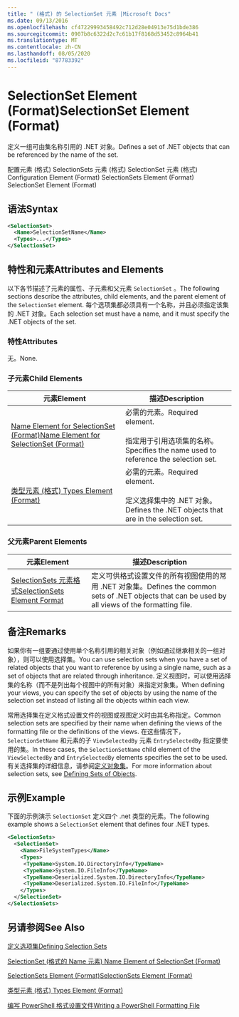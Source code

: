 ```yaml
---
title: " (格式) 的 SelectionSet 元素 |Microsoft Docs"
ms.date: 09/13/2016
ms.openlocfilehash: cf47229993458492c712d28e04913e75d1bde386
ms.sourcegitcommit: 0907b8c6322d2c7c61b17f8168d53452c8964b41
ms.translationtype: MT
ms.contentlocale: zh-CN
ms.lasthandoff: 08/05/2020
ms.locfileid: "87783392"
---
```

# <a name="selectionset-element-format"></a><span data-ttu-id="e56a4-102">SelectionSet Element (Format)</span><span class="sxs-lookup"><span data-stu-id="e56a4-102">SelectionSet Element (Format)</span></span>

<span data-ttu-id="e56a4-103">定义一组可由集名称引用的 .NET 对象。</span><span class="sxs-lookup"><span data-stu-id="e56a4-103">Defines a set of .NET objects that can be referenced by the name of the set.</span></span>

<span data-ttu-id="e56a4-104">配置元素 (格式) SelectionSets 元素 (格式) SelectionSet 元素 (格式) </span><span class="sxs-lookup"><span data-stu-id="e56a4-104">Configuration Element (Format) SelectionSets Element (Format) SelectionSet Element (Format)</span></span>

## <a name="syntax"></a><span data-ttu-id="e56a4-105">语法</span><span class="sxs-lookup"><span data-stu-id="e56a4-105">Syntax</span></span>

```xml
<SelectionSet>
  <Name>SelectionSetName</Name>
  <Types>...</Types>
</SelectionSet>
```

## <a name="attributes-and-elements"></a><span data-ttu-id="e56a4-106">特性和元素</span><span class="sxs-lookup"><span data-stu-id="e56a4-106">Attributes and Elements</span></span>

<span data-ttu-id="e56a4-107">以下各节描述了元素的属性、子元素和父元素 `SelectionSet` 。</span><span class="sxs-lookup"><span data-stu-id="e56a4-107">The following sections describe the attributes, child elements, and the parent element of the `SelectionSet` element.</span></span> <span data-ttu-id="e56a4-108">每个选项集都必须具有一个名称，并且必须指定该集的 .NET 对象。</span><span class="sxs-lookup"><span data-stu-id="e56a4-108">Each selection set must have a name, and it must specify the .NET objects of the set.</span></span>

### <a name="attributes"></a><span data-ttu-id="e56a4-109">特性</span><span class="sxs-lookup"><span data-stu-id="e56a4-109">Attributes</span></span>

<span data-ttu-id="e56a4-110">无。</span><span class="sxs-lookup"><span data-stu-id="e56a4-110">None.</span></span>

### <a name="child-elements"></a><span data-ttu-id="e56a4-111">子元素</span><span class="sxs-lookup"><span data-stu-id="e56a4-111">Child Elements</span></span>

|<span data-ttu-id="e56a4-112">元素</span><span class="sxs-lookup"><span data-stu-id="e56a4-112">Element</span></span>|<span data-ttu-id="e56a4-113">描述</span><span class="sxs-lookup"><span data-stu-id="e56a4-113">Description</span></span>|
|-------------|-----------------|
|[<span data-ttu-id="e56a4-114">Name Element for SelectionSet (Format)</span><span class="sxs-lookup"><span data-stu-id="e56a4-114">Name Element for SelectionSet (Format)</span></span>](./name-element-for-selectionset-format.md)|<span data-ttu-id="e56a4-115">必需的元素。</span><span class="sxs-lookup"><span data-stu-id="e56a4-115">Required element.</span></span><br /><br /> <span data-ttu-id="e56a4-116">指定用于引用选项集的名称。</span><span class="sxs-lookup"><span data-stu-id="e56a4-116">Specifies the name used to reference the selection set.</span></span>|
|[<span data-ttu-id="e56a4-117">类型元素 (格式) </span><span class="sxs-lookup"><span data-stu-id="e56a4-117">Types Element (Format)</span></span>](./types-element-for-selectionset-format.md)|<span data-ttu-id="e56a4-118">必需的元素。</span><span class="sxs-lookup"><span data-stu-id="e56a4-118">Required element.</span></span><br /><br /> <span data-ttu-id="e56a4-119">定义选择集中的 .NET 对象。</span><span class="sxs-lookup"><span data-stu-id="e56a4-119">Defines the .NET objects that are in the selection set.</span></span>|

### <a name="parent-elements"></a><span data-ttu-id="e56a4-120">父元素</span><span class="sxs-lookup"><span data-stu-id="e56a4-120">Parent Elements</span></span>

|<span data-ttu-id="e56a4-121">元素</span><span class="sxs-lookup"><span data-stu-id="e56a4-121">Element</span></span>|<span data-ttu-id="e56a4-122">描述</span><span class="sxs-lookup"><span data-stu-id="e56a4-122">Description</span></span>|
|-------------|-----------------|
|[<span data-ttu-id="e56a4-123">SelectionSets 元素格式</span><span class="sxs-lookup"><span data-stu-id="e56a4-123">SelectionSets Element Format</span></span>](./selectionsets-element-format.md)|<span data-ttu-id="e56a4-124">定义可供格式设置文件的所有视图使用的常用 .NET 对象集。</span><span class="sxs-lookup"><span data-stu-id="e56a4-124">Defines the common sets of .NET objects that can be used by all views of the formatting file.</span></span>|

## <a name="remarks"></a><span data-ttu-id="e56a4-125">备注</span><span class="sxs-lookup"><span data-stu-id="e56a4-125">Remarks</span></span>

<span data-ttu-id="e56a4-126">如果你有一组要通过使用单个名称引用的相关对象（例如通过继承相关的一组对象），则可以使用选择集。</span><span class="sxs-lookup"><span data-stu-id="e56a4-126">You can use selection sets when you have a set of related objects that you want to reference by using a single name, such as a set of objects that are related through inheritance.</span></span> <span data-ttu-id="e56a4-127">定义视图时，可以使用选择集的名称（而不是列出每个视图中的所有对象）来指定对象集。</span><span class="sxs-lookup"><span data-stu-id="e56a4-127">When defining your views, you can specify the set of objects by using the name of the selection set instead of listing all the objects within each view.</span></span>

<span data-ttu-id="e56a4-128">常用选择集在定义格式设置文件的视图或视图定义时由其名称指定。</span><span class="sxs-lookup"><span data-stu-id="e56a4-128">Common selection sets are specified by their name when defining the views of the formatting file or the definitions of the views.</span></span> <span data-ttu-id="e56a4-129">在这些情况下， `SelectionSetName` 和元素的子 `ViewSelectedBy` 元素 `EntrySelectedBy` 指定要使用的集。</span><span class="sxs-lookup"><span data-stu-id="e56a4-129">In these cases, the `SelectionSetName` child element of the `ViewSelectedBy` and `EntrySelectedBy` elements specifies the set to be used.</span></span> <span data-ttu-id="e56a4-130">有关选择集的详细信息，请参阅[定义对象集](./defining-selection-sets.md)。</span><span class="sxs-lookup"><span data-stu-id="e56a4-130">For more information about selection sets, see [Defining Sets of Objects](./defining-selection-sets.md).</span></span>

## <a name="example"></a><span data-ttu-id="e56a4-131">示例</span><span class="sxs-lookup"><span data-stu-id="e56a4-131">Example</span></span>

<span data-ttu-id="e56a4-132">下面的示例演示 `SelectionSet` 定义四个 .net 类型的元素。</span><span class="sxs-lookup"><span data-stu-id="e56a4-132">The following example shows a `SelectionSet` element that defines four .NET types.</span></span>

```xml
<SelectionSets>
  <SelectionSet>
    <Name>FileSystemTypes</Name>
    <Types>
     <TypeName>System.IO.DirectoryInfo</TypeName>
     <TypeName>System.IO.FileInfo</TypeName>
     <TypeName>Deserialized.System.IO.DirectoryInfo</TypeName>
     <TypeName>Deserialized.System.IO.FileInfo</TypeName>
    </Types>
  </SelectionSet>
</SelectionSets>
```

## <a name="see-also"></a><span data-ttu-id="e56a4-133">另请参阅</span><span class="sxs-lookup"><span data-stu-id="e56a4-133">See Also</span></span>

[<span data-ttu-id="e56a4-134">定义选项集</span><span class="sxs-lookup"><span data-stu-id="e56a4-134">Defining Selection Sets</span></span>](./defining-selection-sets.md)

[<span data-ttu-id="e56a4-135">SelectionSet (格式的 Name 元素) </span><span class="sxs-lookup"><span data-stu-id="e56a4-135">Name Element of SelectionSet (Format)</span></span>](./name-element-for-selectionset-format.md)

[<span data-ttu-id="e56a4-136">SelectionSets Element (Format)</span><span class="sxs-lookup"><span data-stu-id="e56a4-136">SelectionSets Element (Format)</span></span>](./selectionsets-element-format.md)

[<span data-ttu-id="e56a4-137">类型元素 (格式) </span><span class="sxs-lookup"><span data-stu-id="e56a4-137">Types Element (Format)</span></span>](./types-element-for-selectionset-format.md)

[<span data-ttu-id="e56a4-138">编写 PowerShell 格式设置文件</span><span class="sxs-lookup"><span data-stu-id="e56a4-138">Writing a PowerShell Formatting File</span></span>](./writing-a-powershell-formatting-file.md)

